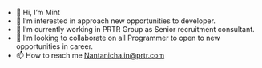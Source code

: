 - 👋 Hi, I’m Mint
- 👀 I’m interested in approach new opportunities to developer.
- 🌱 I’m currently working in PRTR Group as Senior recruitment consultant.
- 💞️ I’m looking to collaborate on all Programmer to open to new opportunities in career.
- 📫 How to reach me Nantanicha.in@prtr.com

<!---
Nantanicha/Nantanicha is a ✨ special ✨ repository because its `README.md` (this file) appears on your GitHub profile.
You can click the Preview link to take a look at your changes.
--->

